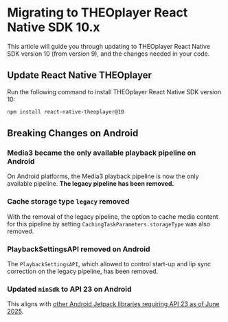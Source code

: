 # Migrating to THEOplayer React Native SDK 10.x

This article will guide you through updating to THEOplayer React Native SDK version 10 (from version 9),
and the changes needed in your code.

## Update React Native THEOplayer

Run the following command to install THEOplayer React Native SDK version 10:

```bash
npm install react-native-theoplayer@10
```

## Breaking Changes on Android

### Media3 became the only available playback pipeline on Android

On Android platforms, the Media3 playback pipeline is now the only available pipeline. **The legacy
pipeline has been removed.**

### Cache storage type `legacy` removed

With the removal of the legacy pipeline,
the option to cache media content for this pipeline by setting `CachingTaskParameters.storageType`
was also removed.

### PlaybackSettingsAPI removed on Android

The `PlaybackSettingsAPI`, which allowed to control start-up and lip sync correction on the legacy
pipeline, has been removed.

### Updated `minSdk` to API 23 on Android

This aligns with [other Android Jetpack libraries requiring API 23 as of June 2025](https://developer.android.com/jetpack/androidx/versions#version-table).

